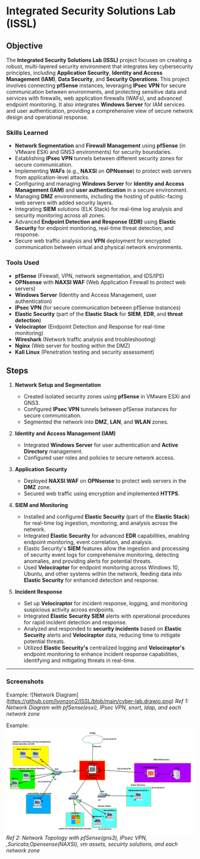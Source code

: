 # Integrated Security Solutions Lab (ISSL)

## Objective
The **Integrated Security Solutions Lab (ISSL)** project focuses on creating a robust, multi-layered security environment that integrates key cybersecurity principles, including **Application Security**, **Identity and Access Management (IAM)**, **Data Security**, and **Security Operations**. This project involves connecting **pfSense** instances, leveraging **IPsec VPN** for secure communication between environments, and protecting sensitive data and services with firewalls, web application firewalls (WAFs), and advanced endpoint monitoring. It also integrates **Windows Server** for IAM services and user authentication, providing a comprehensive view of secure network design and operational response.

### Skills Learned
- **Network Segmentation** and **Firewall Management** using **pfSense** (in VMware ESXi and GNS3 environments) for security boundaries.
- Establishing **IPsec VPN** tunnels between different security zones for secure communication.
- Implementing **WAFs** (e.g., **NAXSI** on **OPNsense**) to protect web servers from application-level attacks.
- Configuring and managing **Windows Server** for **Identity and Access Management (IAM)** and **user authentication** in a secure environment.
- Managing **DMZ** environments, including the hosting of public-facing web servers with added security layers.
- Integrating **SIEM** solutions (ELK Stack) for real-time log analysis and security monitoring across all zones.
- Advanced **Endpoint Detection and Response (EDR)** using **Elastic Security** for endpoint monitoring, real-time threat detection, and response.
- Secure web traffic analysis and **VPN** deployment for encrypted communication between virtual and physical network environments.

### Tools Used
- **pfSense** (Firewall, VPN, network segmentation, and IDS/IPS)
- **OPNsense** with **NAXSI WAF** (Web Application Firewall to protect web servers)
- **Windows Server** (Identity and Access Management, user authentication)
- **IPsec VPN** (for secure communication between pfSense instances)
- **Elastic Security** (part of the **Elastic Stack** for **SIEM**, **EDR**, and **threat detection**)
- **Velociraptor** (Endpoint Detection and Response for real-time monitoring)
- **Wireshark** (Network traffic analysis and troubleshooting)
- **Nginx** (Web server for hosting within the DMZ)
- **Kali Linux** (Penetration testing and security assessment)

## Steps

1. **Network Setup and Segmentation**
   - Created isolated security zones using **pfSense** in VMware ESXi and GNS3.
   - Configured **IPsec VPN** tunnels between pfSense instances for secure communication.
   - Segmented the network into **DMZ**, **LAN**, and **WLAN** zones.

2. **Identity and Access Management (IAM)**
   - Integrated **Windows Server** for user authentication and **Active Directory** management.
   - Configured user roles and policies to secure network access.

3. **Application Security**
   - Deployed **NAXSI WAF** on **OPNsense** to protect web servers in the **DMZ** zone.
   - Secured web traffic using encryption and implemented **HTTPS**.

4. **SIEM and Monitoring**
   - Installed and configured **Elastic Security** (part of the **Elastic Stack**) for real-time log ingestion, monitoring, and analysis across the network.
   - Integrated **Elastic Security** for advanced **EDR** capabilities, enabling endpoint monitoring, event correlation, and analysis.
   - Elastic Security's **SIEM** features allow the ingestion and processing of security event logs for comprehensive monitoring, detecting anomalies, and providing alerts for potential threats.
   - Used **Velociraptor** for endpoint monitoring across Windows 10, Ubuntu, and other systems within the network, feeding data into **Elastic Security** for enhanced detection and response.

5. **Incident Response**
   - Set up **Velociraptor** for incident response, logging, and monitoring suspicious activity across endpoints.
   - Integrated **Elastic Security SIEM** alerts with operational procedures for rapid incident detection and response.
   - Analyzed and responded to **security incidents** based on **Elastic Security** alerts and **Velociraptor** data, reducing time to mitigate potential threats.
   - Utilized **Elastic Security's** centralized logging and **Velociraptor's** endpoint monitoring to enhance incident response capabilities, identifying and mitigating threats in real-time.

---

### Screenshots

Example:
![Network Diagram]
(https://github.com/lyonzon2/ISSL/blob/main/cyber-lab.drawio.png)
*Ref 1: Network Diagram with pfSense(esxi), IPsec VPN, snort, ldap, and each network zone*

Example:
![GNS3 Toplogy](https://github.com/lyonzon2/ISSL/blob/main/infra-toplogy.png)
*Ref 2: Network Topology with pfSense(gns3), IPsec VPN, ,Suricata,Opensense(NAXSI), vm assets, secuirty solutions, and each network zone*
